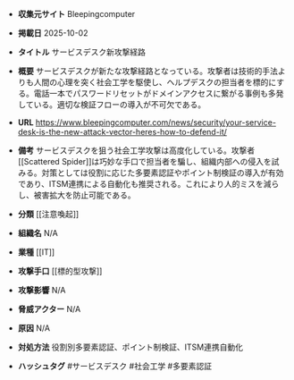 - **収集元サイト**
Bleepingcomputer

- **掲載日**
2025-10-02

- **タイトル**
サービスデスク新攻撃経路

- **概要**
サービスデスクが新たな攻撃経路となっている。攻撃者は技術的手法よりも人間の心理を突く社会工学を駆使し、ヘルプデスクの担当者を標的にする。電話一本でパスワードリセットがドメインアクセスに繋がる事例も多発している。適切な検証フローの導入が不可欠である。

- **URL**
https://www.bleepingcomputer.com/news/security/your-service-desk-is-the-new-attack-vector-heres-how-to-defend-it/

- **備考**
サービスデスクを狙う社会工学攻撃は高度化している。攻撃者[[Scattered Spider]]は巧妙な手口で担当者を騙し、組織内部への侵入を試みる。対策としては役割に応じた多要素認証やポイント制検証の導入が有効であり、ITSM連携による自動化も推奨される。これにより人的ミスを減らし、被害拡大を防止可能である。

- **分類**
[[注意喚起]]

- **組織名**
N/A

- **業種**
[[IT]]

- **攻撃手口**
[[標的型攻撃]]

- **攻撃影響**
N/A

- **脅威アクター**
N/A

- **原因**
N/A

- **対処方法**
役割別多要素認証、ポイント制検証、ITSM連携自動化

- **ハッシュタグ**
#サービスデスク #社会工学 #多要素認証
